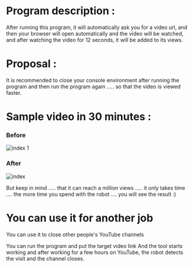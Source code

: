 

# Program description :
After running this program, it will automatically ask you for a video url, and then your browser will open automatically and the video will be watched, and after watching the video for 12 seconds, it will be added to its views.

# Proposal :
It is recommended to close your console environment after running the program and then run the program again ..... so that the video is viewed faster.

# Sample video in 30 minutes :
<h3>Before</h3>

![index 1](https://user-images.githubusercontent.com/96992358/154132439-d1155e2a-c347-4093-9758-8754f5c601a9.jpg) 

<h3>After</h3>

![index](https://user-images.githubusercontent.com/96992358/154132419-dfb0076b-7d5f-4d24-a8bf-98f30d5a1240.jpg)

But keep in mind ..... that it can reach a million views ..... it only takes time .... the more time you spend with the robot .... you will see the result :)


# You can use it for another job



You can use it to close other people's YouTube channels

You can run the program and put the target video link
And the tool starts working and after working for a few hours on YouTube, the robot detects the visit and the channel closes.
